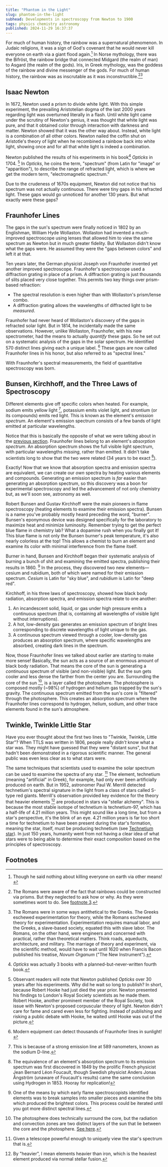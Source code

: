 ```yaml
---
title: "Phantom in the Light"
slug: phantom-in-the-light
subhead: Developments in spectroscopy from Newton to 1900
tags: physics chemistry astronomy
published: 2024-11-29 16:37:37
---
```


<x-blockquote
    text="I have set my rainbow in the clouds, and it will be the sign of the covenant between me and the earth."
    caption="Genesis 9:13"/>

For much of human history, the rainbow was a supernatural phenomenon. In Judaic religions, it was a sign of God's covenant that he would never kill everyone on earth via a giant flood again.[^1] In Norse mythology, there was the Bifröst, the rainbow bridge that connected Midgard (the realm of man) to Asgard (the realm of the gods). Iris, in Greek mythology, was the goddess of the rainbow and divine messenger of the gods. For much of human history, the rainbow was as inscrutable as it was inconstructible.[^2][^3]

[//]: # (<x-img)

[//]: # (    src="../assets/img/Joseph_Anton_Koch_006.jpg")

[//]: # (    alt="Noah sacrificing a goat to thank God for not killing him and his family. God's rainbow, indicating that he would never kill everything on earth via a giant flood again, looms in the background.")

[//]: # (    width="200")

[//]: # (    title="God's Rainbow and Noah's Sacrifice")

[//]: # (    caption="Noah killing a goat to thank God for promising to not kill everything on earth via a giant flood again"/>)

<x-img
    src="../assets/img/heimdallr.jpeg"
    alt="The Norse god, Heimdallr, lived at a place called Himinbjörg, where the Bifröst, the burning rainbow bridge, meets the realm of the gods. Heimdallr has keen senses of sight and hearing and keeps a perpetual watch for Ragnarök. This painting depicts Heimdallr sounding his horn at the end of times, Ragnarök."
    width="100"
    title="Heimdallr"
    caption="Heimdallr, watchman of the gods, sounds the mighty Gjallarhorn, ending his perpetual watch from Himinbjörg, where the Bifröst meets Asgard, the realm of the gods, and forewarning the world that the end of times, Ragnarök, is finally upon us.  The Bifröst will soon shatter and the earth flood as Gjallarhorn echoes throughout the nine realms. Heimdallr's watch ends not because he fails but because the time for Ragnarök has arrived, and his duty has been fulfilled."/>

## Isaac Newton

In 1672, Newton used a prism to divide white light. With this simple experiment, the prevailing Aristotelian dogma of the last 2000 years regarding light was overturned literally in a flash. Until white light came under the scrutiny of Newton's genius, it was thought that white light was pure, and that it obtained color through interaction with darkness and matter. Newton showed that it was the other way about. Instead, white light is a combination of all other colors. Newton nailed the coffin shut on Aristotle's theory of light when he recombined a rainbow back into white light, showing once and for all that white light is indeed a combination.

Newton published the results of his experiments in his book[^4] _Opticks_ in 1704. [^5] In _Opticks_, he coins the term, "spectrum" (from Latin for "image" or "apparition"), to describe the range of refracted light, which is where we get the modern term, "electromagnetic spectrum."

Due to the crudeness of 1670s equipment, Newton did not notice that his spectrum was not actually continuous. There were tiny gaps in his refracted light. These gaps would go unnoticed for another 130 years. But what exactly were these gaps?

## Fraunhofer Lines

The gaps in the sun's spectrum were finally noticed in 1802 by an Englishman, William Hyde Wollaston. Wollaston had invented a much-improved spectroscope using lenses that allowed him to view the same spectrum as Newton but in much greater fidelity. But Wollaston didn't know what the gaps were. He assumed they were the "gaps between colors" and left it at that.

Ten years later, the German physicist Joseph von Fraunhofer invented yet another improved spectroscope. Fraunhofer's spectroscope used a diffraction grating in place of a prism. A diffraction grating is just thousands of slits placed very close together. This permits two key things over prism-based refraction:

- The spectral resolution is even higher than with Wollaston's prism/lense combo.
- A diffraction grating allows the wavelengths of diffracted light to be *measured*.

<x-shin
    text="Notice the term &quot;diffracted&quot;, not &quot;refracted.&quot; Refracted light is light that is bent due to a change in speed when going from one medium to another such as a prism.<br><br>Diffracted light, on the other hande, is light that has been &quot;spread out&quot; by going through tiny slits (such as in a diffraction grating) or around obstacles. When adjacent light rays are diffracted and sufficiently close together, they form an interference pattern." />

<x-sho
    text="I thought the speed of light was constant?"/>

<x-shin
    text="The speed of light is constant in a *vacuum*. However, through all other media (air, water, glass, etc.) light gradually slows down based on the medium's *refractive index*. [^6] So light can and does change speed when going from one medium to another. Moreover, it's precisely this change in speed that produces rainbows."/>

<x-sho
    text="How does a change in speed produce rainbows?"/>

<x-shin
    text="Via a phenomenon called *dispersion*. A medium's refractive index actually varies based on *wavelength*. Shorter wavelengths (e.g., blue light) are slowed more than longer wavelengths (e.g., red light). [^7][^8] The degree to which light bends (i.e., refracts) [^9] is based on its speed which is based on its refractive index which is based on its wavelength."/>

<x-img
    src="../assets/img/refraction-diffraction.png"
    alt="A diffraction grating works by passing light through a series of tiny slits, rather than bending a single beam of light as a prism does via refraction. A diffraction grating provides two important improvements over prism-based diffraction—increased resolution and the ability to measure the wavelengths of the refracted light. This is a visual demonstration of these improvements."
    width="200"
    title="Diffraction via Diffraction Grating vs Refraction via Prism"
    :caption="'1: Diffraction via diffraction grating. 2: Refraction via prism. <a href=\'https://en.wikipedia.org/wiki/Diffraction_grating#/media/File:Comparison_refraction_diffraction_spectra.svg\'>Source</a>.'"/>

Fraunhofer had never heard of Wollaston's discovery of the gaps in refracted solar light.  But in 1814, he incidentally made the same observations. However, unlike Wollaston, Fraunhofer, with his new spectrometer, had the means to actually _quantify_ these gaps. So he set out on a systematic analysis of the gaps in the solar spectrum. He identified 570 distinct lines giving each a unique label. [^10] These gaps are now called Fraunhofer lines in his honor, but also referred to as "spectral lines."

<x-sho
    text="Fraunhofer's spectro*scope* was really the first spectro*meter*. Though &quot;spectroscope&quot; and &quot;spectrometer&quot; are often used interchangeably, *meter* in Latin implies measurement, which is exactly what Fraunhofer's spectrometer allowed for!" />

With Fraunhofer's spectral measurements, the field of quantitative spectroscopy was born.

<x-img
    src="../assets/img/Fraunhofer_lines.svg"
    alt="Range of visible light with various, seemingly randomly dispersed dark lines indicating Fraunhofer lines"
    width="200"
    title="Fraunhofer Lines in Solar Spectrum"
    caption="Fraunhofer lines in solar spectrum"/>

## Bunsen, Kirchhoff, and the Three Laws of Spectroscopy

Different elements give off specific colors when heated. For example, sodium emits yellow light [^sodium], potassium emits violet light, and strontium (or its compounds) emits red light. This is known as the element's _emission spectrum_. An element's emission spectrum consists of a few bands of light emitted at particular wavelengths.

<x-shin
    text="This is actually how fireworks are produced.  That is, burning different elements to produce a variety of fantastic colors based on their emission spectra."/>

Notice that this is basically the opposite of what we were talking about in the [previous section](#fraunhofer-lines).  Fraunhofer lines belong to an element's *absorption spectrum*.  An absorption spectrum shows the full visible light spectrum, with particular wavelengths _missing_, rather than emitted.  It didn't take scientists long to show that the two were related (34 years to be exact [^focault]).

<x-sho
    text="Okay, so now we know that both absorption spectra and emission spectra can be used to uniquely identify elements!"/>

Exactly! Now that we know that absorption spectra and emission spectra are equivalent, we can create our _own_ spectra by heating various elements and compounds. Generating an emission spectrum is _far_ easier than generating an absorption spectrum, so this discovery was a boon for experimental spectroscopy and led the advancement of not only chemistry but, as we'll soon see, astronomy as well.

Robert Bunsen and Gustav Kirchhoff were the main pioneers in flame spectroscopy (heating elements to examine their emission spectra).  Bunsen is a name you've probably mostly heard preceding the word, "burner".  Bunsen's eponymous device was designed specifically for the laboratory to maximize heat and minimize luminosity.  Remember trying to get the perfect blue flame in chemistry lab?  What a dopamine rush when you finally got it!  This blue flame is not only the Bunsen burner's peak temperature, it's also nearly colorless at the top!  This allows a chemist to burn an element and examine its color with minimal interference from the flame itself.

Burner in hand, Bunsen and Kirchhoff began their systematic analysis of burning a bunch of shit and examining the emitted spectra, publishing their results in 1860. [^identify]  In the process, they discovered two new elements—cesium and rubidium, both of which were named for their emission spectrum.  _Cesium_ is Latin for "sky blue", and _rubidium_ is Latin for "deep red".

Kirchhoff, in his three laws of spectroscopy, showed how black body radiation, absorption spectra, and emission spectra relate to one another:

1. An incandescent solid, liquid, or gas under high pressure emits a continuous spectrum (that is, containing all wavelengths of visible light without interruptions).
2. A hot, low-density gas generates an emission spectrum of bright lines corresponding to discrete wavelengths of light unique to the gas.
3. A continuous spectrum viewed through a cooler, low-density gas produces an absorption spectrum, where specific wavelengths are absorbed, creating dark lines in the spectrum.


<x-img
   src="../assets/img/three-laws-of-spectroscopy.phg"
   alt="Visual depiction of the three laws of spectroscopy.  There are three graphs.  The first shows a continuous spectrum.  The second shows a mostly empty spectrum with a few lines.  The third shows a mostly full spectrum with a few lines missing."
   width="200"
   title="Kirchhoff's Three Laws of Spectroscopy"
   caption="Visual depiction of Kirchhoff's three laws of spectroscopy"/>

Now, those Fraunhofer lines we talked about earlier are starting to make more sense!  Basically, the sun acts as a source of an enormous amount of black body radiation.  That means the core of the sun is generating a _continuous_ spectrum of visible (and non-visible) light.  But the sun gets cooler and less dense the farther from the center you are.  Surrounding the core of the sun [^sun-layers], is a layer called the photosphere.  The photosphere is composed mostly (~98%) of hydrogen and helium gas trapped by the sun's gravity.  The continuous spectrum emitted from the sun's core is "filtered" through the photosphere.  This creates an absorption spectrum where the Fraunhofer lines correspond to hydrogen, helium, sodium, and other trace elements found in the sun's atmosphere.

<x-shin
    text="Fun fact:  Helium was the first element whose extraterrestrial discovery preceded its terrestrial discovery. In 1868, French astronomer Pierre Janssen and English astronomer Norman Lockyer independently observed a mysterious yellow spectral line in sunlight during a solar eclipse. This line didn't match any known elements, leading Lockyer to propose the existence of a new element, which he named &quot;helium&quot; after the Greek word for the Sun, _helios_.  It wasn’t until 1895 that helium was isolated on Earth by William Ramsay."/>

## Twinkle, Twinkle Little Star

<x-blockquote
    text="Twinkle, twinkle, little star,<br>How I wonder what you are!"
    caption="From Jane Taylor's poem, &quot;The Star&quot; published in <em>Rhymes for the Nursery</em> in 1806"/>

Have you ever thought about the first two lines to "Twinkle, Twinkle, Little Star"?  When TTLS was written in 1806, people really _didn't_ know what a star was.  They might have guessed that they were "distant suns", but that hadn't been demonstrated in a rigorous scientific manner.  The general public was even less clear as to what stars were.

The same techniques that scientists used to examine the solar spectrum can be used to examine the spectra of any star. [^telescope] The element, technetium (meaning "artificial" in Greek), for example, had only ever been artificially produced on earth.  But in 1952, astronomer Paul W. Merrill detected technetium's spectral signature in the light from a class of stars called S-type red giants.  Merrill's observation provided key evidence for the theory that heavier elements [^iron] are produced in stars via "stellar alchemy".  This is because the most stable isotope of technetium is technetium-97, which has a half-life of 4.21 million years.  This might sound like a long time, but from a star's perspective, it's the blink of an eye.  4.21 million years is far too short a time for technetium to have been present during the star's formation, meaning the star, itself, must be producing technetium (see [Technetium star](https://en.wikipedia.org/wiki/Technetium_star)).  In just 150 years, humanity went from not having a clear idea of what stars were to being able to determine their exact composition based on the principles of spectroscopy.



## Footnotes

[^1]: Though he said nothing about killing everyone on earth via other means!

[^2]: The Romans were aware of the fact that rainbows could be constructed via prisms. But they neglected to ask how or why. As they were sometimes wont to do. See [footnote 3](#fn:3).

[^3]: The Romans were in some ways antithetical to the Greeks. The Greeks eschewed experimentation for theory, while the Romans eschewed theory for experimentation. Experimentation requires manual labor, and the Greeks, a slave-based society, equated this with slave labor. The Romans, on the other hand, were engineers and concerned with practical, rather than theoretical matters. Think roads, aqueducts, architecture, and military. The marriage of theory and experiment, via the scientific method, would have to wait until 1620 when Francis Bacon published his treatise, _Novum Organum_ ("The New Instrument").

[^4]: _Opticks_ was actually 3 books with a planned-but-never-written fourth book.

[^5]: Observant readers will note that Newton published _Opticks_ over 30 years after his experiments. Why did he wait so long to publish? In short, because Robert Hooke had just died the year prior. Newton presented his findings to London's Royal Society scientists as he made them. Robert Hooke, another prominent member of the Royal Society, took issue with Newton's proposed corpuscular theory of light. Newton didn't care for fame and cared even less for fighting. Instead of publishing and risking a public debate with Hooke, he waited until Hooke was out of the picture.

[^6]: \\(v = \frac{c}{n}\\), where \\(v\\) is the speed of light in the medium, \\(c\\) is the speed of light in a vacuum, and \\(n\\) is the refractive index of the material.

[^7]: Shorter wavelengths refract more than longer wavelengths. As light travels through a medium, its electromagnetic field interacts with the electrons of the medium’s atoms, and the shorter the wavelength the stronger oscillations in the medium’s electrons, leading to greater changes in speed and direction. See [footnote 8](#fn:8).

[^8]: This is the same process that is involved in ionizing and non-ionizing radiation. The energy, \\(E\\), in electromagnetic radiation (EMR) is inversely proportional to wavelength, \\( \lambda \\). Here's the equation: \\(E = h f = \frac{hc}{\lambda}\\), where \\(h\\) is Planck's constant and \\(c\\) is the speed of light in a vacuum. EMR with a sufficiently short wavelength, has enough energy to completely remove electrons from atoms (i.e., *ionize* them).

[^9]: The degree of bending is governed by Snell's Law:  \\( n_1 \sin(\theta_1) = n_2 \sin(\theta_2) \\), where \\( n_1 \\) and \\( n_2 \\) are the refractive indices of the two media, and \\( \theta_1 \\) and \\( \theta_2 \\) are the angles of incidence and refraction, respectively.

[^10]: Modern equipment can detect thousands of Fraunhofer lines in sunlight!

[^sodium]: This is because of a strong emission line at 589 nanometers, known as the sodium D-line.

[^focault]: The equivalence of an element's absorption spectrum to its emission spectrum was first discovered in 1849 by the prolific French physicist Jean Bernard Léon Foucault, though Swedish physicist Anders Jonas Ångström (unaware of Foucault's results) came the same conclusion using Hydrogen in 1853. Hooray for replication!

[^sun-layers]: The photosphere does technically surround the core, but the radiation and convection zones are two distinct layers of the sun that lie between the core and the photosphere.  [See here](https://en.wikipedia.org/wiki/Photosphere).

[^identify]: One of the means by which early flame spectroscopists identified elements was to break samples into smaller pieces and examine the bits which produced the brightest colors.  This process could be iterated until you got more distinct spectral lines.

[^telescope]: Given a telescope powerful enough to uniquely view the star's spectrum that is.

[^iron]: By "heavier", I mean elements heavier than iron, which is the heaviest element produced via normal stellar fusion.

<script>
        MathJax = {
            tex: {
                inlineMath: [['$', '$'], ['\\(', '\\)']]
            },
            svg: {
                fontCache: 'global'
            }
        };
</script>
<script id="MathJax-script" async src="https://cdn.jsdelivr.net/npm/mathjax@3/es5/tex-mml-chtml.js"></script>